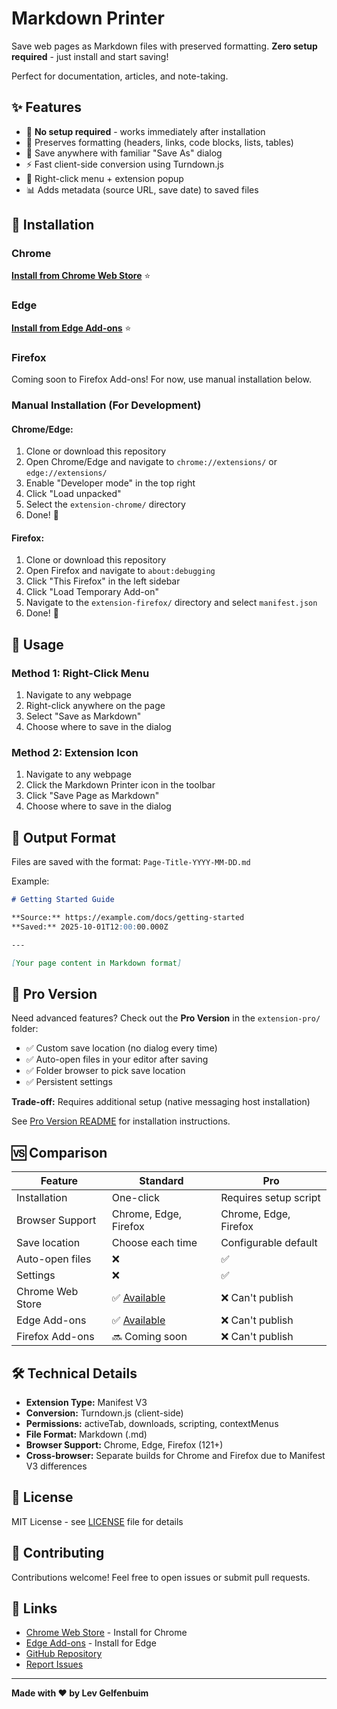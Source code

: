 # Markdown Printer

Save web pages as Markdown files with preserved formatting. **Zero setup required** - just install and start saving!

Perfect for documentation, articles, and note-taking.

## ✨ Features

- 🚀 **No setup required** - works immediately after installation
- 📝 Preserves formatting (headers, links, code blocks, lists, tables)
- 💾 Save anywhere with familiar "Save As" dialog
- ⚡ Fast client-side conversion using Turndown.js
- 🎯 Right-click menu + extension popup
- 📊 Adds metadata (source URL, save date) to saved files

## 🎯 Installation

### Chrome

**[Install from Chrome Web Store](https://chromewebstore.google.com/detail/markdown-printer/pfplfifdaaaalkefgnknfgoiabegcbmf)** ⭐

### Edge

**[Install from Edge Add-ons](https://microsoftedge.microsoft.com/addons/detail/mlmakmhfnkbabnhhcnekleemamhpnmgk)** ⭐

### Firefox

Coming soon to Firefox Add-ons! For now, use manual installation below.

### Manual Installation (For Development)

#### Chrome/Edge:
1. Clone or download this repository
2. Open Chrome/Edge and navigate to `chrome://extensions/` or `edge://extensions/`
3. Enable "Developer mode" in the top right
4. Click "Load unpacked"
5. Select the `extension-chrome/` directory
6. Done! 🎉

#### Firefox:
1. Clone or download this repository
2. Open Firefox and navigate to `about:debugging`
3. Click "This Firefox" in the left sidebar
4. Click "Load Temporary Add-on"
5. Navigate to the `extension-firefox/` directory and select `manifest.json`
6. Done! 🎉

## 📖 Usage

### Method 1: Right-Click Menu
1. Navigate to any webpage
2. Right-click anywhere on the page
3. Select "Save as Markdown"
4. Choose where to save in the dialog

### Method 2: Extension Icon
1. Navigate to any webpage
2. Click the Markdown Printer icon in the toolbar
3. Click "Save Page as Markdown"
4. Choose where to save in the dialog

## 📂 Output Format

Files are saved with the format: `Page-Title-YYYY-MM-DD.md`

Example:
```markdown
# Getting Started Guide

**Source:** https://example.com/docs/getting-started
**Saved:** 2025-10-01T12:00:00.000Z

---

[Your page content in Markdown format]
```

## 🔧 Pro Version

Need advanced features? Check out the **Pro Version** in the `extension-pro/` folder:

- ✅ Custom save location (no dialog every time)
- ✅ Auto-open files in your editor after saving
- ✅ Folder browser to pick save location
- ✅ Persistent settings

**Trade-off:** Requires additional setup (native messaging host installation)

See [Pro Version README](extension-pro/README.md) for installation instructions.

## 🆚 Comparison

| Feature | Standard | Pro |
|---------|----------|-----|
| Installation | One-click | Requires setup script |
| Browser Support | Chrome, Edge, Firefox | Chrome, Edge, Firefox |
| Save location | Choose each time | Configurable default |
| Auto-open files | ❌ | ✅ |
| Settings | ❌ | ✅ |
| Chrome Web Store | ✅ [Available](https://chromewebstore.google.com/detail/markdown-printer/pfplfifdaaaalkefgnknfgoiabegcbmf) | ❌ Can't publish |
| Edge Add-ons | ✅ [Available](https://microsoftedge.microsoft.com/addons/detail/mlmakmhfnkbabnhhcnekleemamhpnmgk) | ❌ Can't publish |
| Firefox Add-ons | 🔜 Coming soon | ❌ Can't publish |

## 🛠️ Technical Details

- **Extension Type:** Manifest V3
- **Conversion:** Turndown.js (client-side)
- **Permissions:** activeTab, downloads, scripting, contextMenus
- **File Format:** Markdown (.md)
- **Browser Support:** Chrome, Edge, Firefox (121+)
- **Cross-browser:** Separate builds for Chrome and Firefox due to Manifest V3 differences

## 📝 License

MIT License - see [LICENSE](LICENSE) file for details

## 🤝 Contributing

Contributions welcome! Feel free to open issues or submit pull requests.

## 🔗 Links

- [Chrome Web Store](https://chromewebstore.google.com/detail/markdown-printer/pfplfifdaaaalkefgnknfgoiabegcbmf) - Install for Chrome
- [Edge Add-ons](https://microsoftedge.microsoft.com/addons/detail/mlmakmhfnkbabnhhcnekleemamhpnmgk) - Install for Edge
- [GitHub Repository](https://github.com/levz0r/markdown-printer)
- [Report Issues](https://github.com/levz0r/markdown-printer/issues)

---

**Made with ❤️ by Lev Gelfenbuim**
